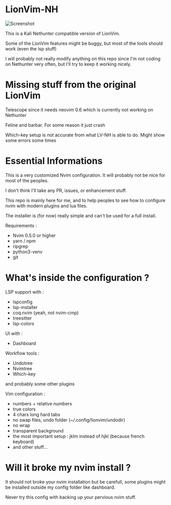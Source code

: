 # LionVim-NH

![Screenshot](https://github.com/L0Wigh/LionVim-NH/screen.png)

This is a Kali Nethunter compatible version of LionVim.

Some of the LionVim features might be buggy, but most of the tools should work (even the lsp stuff)

I will probably not really modify anything on this repo since I'm not coding on Nethunter very often, but I'll try to keep it working nicely.

# Missing stuff from the original LionVim

Telescope since it needs neovim 0.6 which is currently not working on Nethunter

Feline and barbar. For some reason it just crash

Which-key setup is not accurate from what LV-NH is able to do. Might show some errors some times

# Essential Informations

This is a very customized Nvim configuration. It will probably not be nice for most of the peoples.

I don't think I'll take any PR, issues, or enhancement stuff.

This repo is mainly here for me, and to help peoples to see how to configure nvim with modern plugins and lua files.

The installer is (for now) really simple and can't be used for a full install.

Requirements :

* Nvim 0.5.0 or higher
* yarn / npm
* ripgrep
* python3-venv
* git

# What's inside the configuration ?

LSP support with :

- lspconfig
- lsp-installer
- coq.nvim (yeah, not nvim-cmp)
- treesitter
- lsp-colors

UI with :

- Dashboard

Workflow tools :

- Undotree
- Nvimtree
- Which-key

and probably some other plugins

Vim configuration :

- numbers + relative numbers
- true colors
- 4 chars long hard tabs
- no swap files, undo folder (~/.config/lionvim/undodir)
- no wrap
- transparent background
- the most important setup : jklm instead of hjkl (because french keyboard) 
- and other stuff...

# Will it broke my nvim install ?

It should not broke your nvim installation but be carefull, some plugins might be installed outside my config folder like dashboard.

Never try this config with backing up your pervious nvim stuff.
